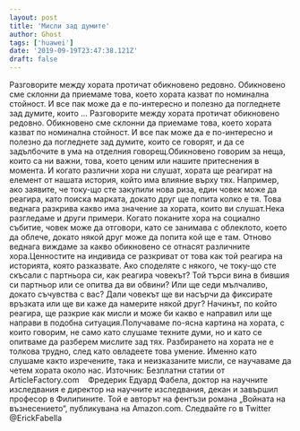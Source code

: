 ```yaml
---
layout: post
title: 'Мисли зад думите'
author: Ghost
tags: ['huawei']
date: '2019-09-19T23:47:38.121Z'
draft: false
---
```


Разговорите между хората протичат обикновено редовно. Обикновено сме склонни да приемаме това, което хората казват по номинална стойност. И все пак може да е по-интересно и полезно да погледнете зад думите, които ... Разговорите между хората протичат обикновено редовно. Обикновено сме склонни да приемаме това, което хората казват по номинална стойност. И все пак може да е по-интересно и полезно да погледнете зад думите, които се говорят, и да се задълбочите в ума на отделния говорещ.Обикновено говорим за неща, които са ни важни, това, което ценим или нашите притеснения в момента. И когато различни хора ни слушат, хората ще реагират на елемент от нашата история, който има влияние върху тях. Например, ако заявите, че току-що сте закупили нова риза, един човек може да реагира, като поиска марката, докато друг ще попита колко е тя. Това веднага разкрива какво има значение за хората, които ви слушат.Нека разгледаме и други примери. Когато поканите хора на социално събитие, човек може да отговори, като се занимава с облеклото, което да облече, докато някой друг може да попита кой ще е там. Отново веднага виждаме за какво обикновено се отнасят различните хора.Ценностите на индивида се разкриват от това как той реагира на историята, която разказвате. Ако споделяте с някого, че току-що сте скъсали с партньора си, как реагира човекът? Той търси вина в бившия си партньор или се опитва да ви обвини? Или ще седи мълчаливо, докато съчувства с вас? Дали човекът ще ви насърчи да фиксирате връзката или ще ви каже да намерите някой друг? Начинът, по който реагира, ще разкрие как мисли и може би какво е направил или ще направи в подобна ситуация.Получаваме по-ясна картина на хората, с които говорим, не само като слушаме техните думи, но и като се опитваме да разберем мислите зад тях. Разбирането на хората не е толкова трудно, след като овладеете това умение. Именно като слушаме както изречените, така и неизказаните мисли, се научаваме да четем хората около нас. Източник: Безплатни статии от ArticleFactory.com    Фредерик Едуард Фабела, доктор на научните изследвания е директор на научните изследвания, декан и завършил професор в Филипините. Той е авторът на фентъзи романа „Войната на възнесението“, публикувана на Amazon.com. Следвайте го в Twitter @ErickFabella
